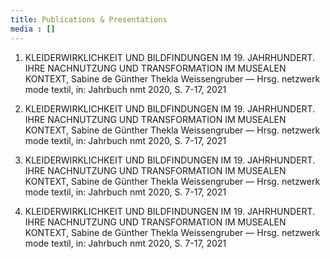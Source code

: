 ```yaml
---
title: Publications & Presentations
media : []
---
```


1. KLEIDERWIRKLICHKEIT UND BILDFINDUNGEN IM 19. JAHRHUNDERT. IHRE NACHNUTZUNG UND TRANSFORMATION IM MUSEALEN KONTEXT, Sabine de Günther Thekla Weissengruber — Hrsg. netzwerk mode textil, in: Jahrbuch nmt 2020, S. 7-17, 2021

2. KLEIDERWIRKLICHKEIT UND BILDFINDUNGEN IM 19. JAHRHUNDERT. IHRE NACHNUTZUNG UND TRANSFORMATION IM MUSEALEN KONTEXT, Sabine de Günther Thekla Weissengruber — Hrsg. netzwerk mode textil, in: Jahrbuch nmt 2020, S. 7-17, 2021

3. KLEIDERWIRKLICHKEIT UND BILDFINDUNGEN IM 19. JAHRHUNDERT. IHRE NACHNUTZUNG UND TRANSFORMATION IM MUSEALEN KONTEXT, Sabine de Günther Thekla Weissengruber — Hrsg. netzwerk mode textil, in: Jahrbuch nmt 2020, S. 7-17, 2021

4. KLEIDERWIRKLICHKEIT UND BILDFINDUNGEN IM 19. JAHRHUNDERT. IHRE NACHNUTZUNG UND TRANSFORMATION IM MUSEALEN KONTEXT, Sabine de Günther Thekla Weissengruber — Hrsg. netzwerk mode textil, in: Jahrbuch nmt 2020, S. 7-17, 2021
